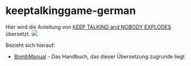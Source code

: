 # keeptalkinggame-german

Hier wird die Anleitung von
[KEEP TALKING and NOBODY EXPLODES](http://www.bombmanual.com/) übersetzt.
![](http://www.bombmanual.com/img/header.png)

Bezieht sich hierauf:

* [BombManual] - Das Handbuch, das dieser Übersetzung zugrunde liegt



[//]: # (These are reference links used in the body of this note and get stripped out when the markdown processor does its job. There is no need to format nicely because it shouldn't be seen. Thanks SO - http://stackoverflow.com/questions/4823468/store-comments-in-markdown-syntax)

[BombManual]: <http://www.bombmanual.com/manual/1/html/index.html>
